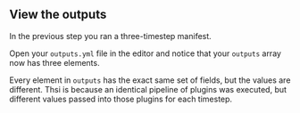 ## View the outputs

In the previous step you ran a three-timestep manifest.

Open your `outputs.yml` file in the editor and notice that your `outputs` array now has three elements. 

Every element in `outputs` has the exact same set of fields, but the values are different. Thsi is because an identical pipeline of plugins was executed, but different values passed into those plugins for each timestep.
